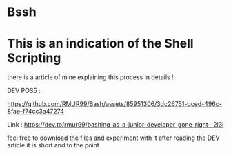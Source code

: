 # Bssh

<h1> This is an indication of the Shell Scripting </h1>

there is a article of mine explaining this process in details ! 

DEV POS5 : 

https://github.com/RMUR99/Bash/assets/85951306/3dc26751-bced-496c-8fae-f74cc3a47274


Link : https://dev.to/rmur99/bashing-as-a-junior-developer-gone-right--2l3i


feel free to download the files and experiment with it after reading the DEV article it is short and to the point 
